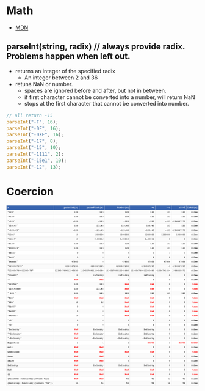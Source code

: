 # Math

- [MDN](https://developer.mozilla.org/en-US/docs/Web/JavaScript/Reference/Global_Objects/Math)

## parseInt(string, radix) // always provide radix. Problems happen when left out.

- returns an integer of the specified radix
  - An integer between 2 and 36
- retuns NaN or number.
  - spaces are ignored before and after, but not in between.
  - if first character cannot be converted into a number, will return NaN
  - stops at the first character that cannot be converted into number.

```js
// all return -15
parseInt("-F", 16);
parseInt("-0F", 16);
parseInt("-0XF", 16);
parseInt("-17", 8);
parseInt("-15", 10);
parseInt("-1111", 2);
parseInt("-15e1", 10);
parseInt("-12", 13);
```

# Coercion

<a href="https://stackoverflow.com/questions/17106681/parseint-vs-unary-plus-when-to-use-which"><img src="./images/parseIntvsplus.png" alt=""></a>
